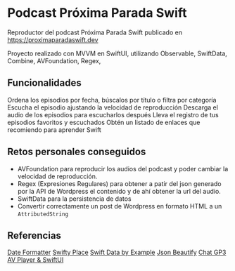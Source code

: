 # Podcast Próxima Parada Swift

Reproductor del podcast Próxima Parada Swift publicado en https://proximaparadaswift.dev

Proyecto realizado con MVVM en SwiftUI, utilizando Observable, SwiftData, Combine, AVFoundation, Regex,

## Funcionalidades
Ordena los episodios por fecha, búscalos por título o filtra por categoría
Escucha el episodio ajustando la velocidad de reproducción
Descarga el audio de los episodios para escucharlos después
Lleva el registro de tus episodios favoritos y escuchados
Obtén un listado de enlaces que recomiendo para aprender Swift


## Retos personales conseguidos
* AVFoundation para reproducir los audios del podcast y poder cambiar la velocidad de reproducción.
* Regex (Expresiones Regulares) para obtener a patir del json generado por la API de Wordpress el contenido y de ahí obtener la url del audio.
* SwiftData para la persistencia de datos 
* Convertir correctamente un post de Wordpress en formato HTML a un `AttributedString` 


## Referencias
[Date Formatter](https://nsdateformatter.com)
[Swifty Place](https://www.swiftyplace.com/blog/fetch-and-filter-in-swiftdata)
[Swift Data by Example](https://www.hackingwithswift.com/quick-start/swiftdata)
[Json Beautify](https://jsonbeautify.com)
[Chat GP3](https://chat.openai.com)
[AV Player & SwiftUI](https://chris-mash.medium.com/avplayer-swiftui-b87af6d0553)


